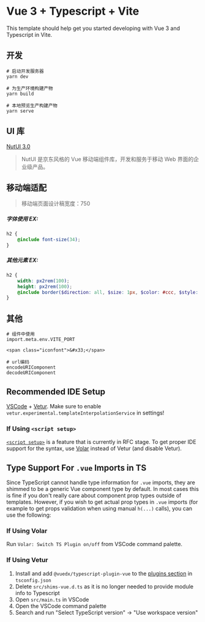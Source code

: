 # Vue 3 + Typescript + Vite

This template should help get you started developing with Vue 3 and Typescript in Vite.

## 开发

```
# 启动开发服务器
yarn dev

# 为生产环境构建产物
yarn build

# 本地预览生产构建产物
yarn serve

```

## UI 库

[NutUI 3.0](https://nutui.jd.com/#/intro)

> NutUI 是京东风格的 Vue 移动端组件库，开发和服务于移动 Web 界面的企业级产品。

## 移动端适配

> 移动端页面设计稿宽度：750

##### 字体使用 EX:

```scss
h2 {
    @include font-size(34);
}
```

##### 其他元素 EX:

```scss
h2 {
    width: px2rem(100);
    height: px2rem(100);
    @include border($direction: all, $size: 1px, $color: #ccc, $style: solid, $radius: 5px);
}
```

## 其他

```
# 组件中使用
import.meta.env.VITE_PORT

<span class="iconfont">&#x33;</span>

# url编码
encodeURIComponent
decodeURIComponent
```

## Recommended IDE Setup

[VSCode](https://code.visualstudio.com/) + [Vetur](https://marketplace.visualstudio.com/items?itemName=octref.vetur). Make sure to enable `vetur.experimental.templateInterpolationService` in settings!

### If Using `<script setup>`

[`<script setup>`](https://github.com/vuejs/rfcs/pull/227) is a feature that is currently in RFC stage. To get proper IDE support for the syntax, use [Volar](https://marketplace.visualstudio.com/items?itemName=johnsoncodehk.volar) instead of Vetur (and disable Vetur).

## Type Support For `.vue` Imports in TS

Since TypeScript cannot handle type information for `.vue` imports, they are shimmed to be a generic Vue component type by default. In most cases this is fine if you don't really care about component prop types outside of templates. However, if you wish to get actual prop types in `.vue` imports (for example to get props validation when using manual `h(...)` calls), you can use the following:

### If Using Volar

Run `Volar: Switch TS Plugin on/off` from VSCode command palette.

### If Using Vetur

1. Install and add `@vuedx/typescript-plugin-vue` to the [plugins section](https://www.typescriptlang.org/tsconfig#plugins) in `tsconfig.json`
2. Delete `src/shims-vue.d.ts` as it is no longer needed to provide module info to Typescript
3. Open `src/main.ts` in VSCode
4. Open the VSCode command palette
5. Search and run "Select TypeScript version" -> "Use workspace version"
